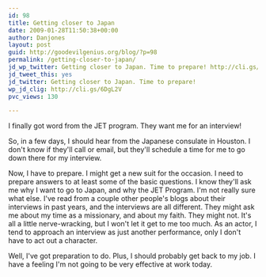 ```yaml
---
id: 98
title: Getting closer to Japan
date: 2009-01-28T11:50:38+00:00
author: Danjones
layout: post
guid: http://goodevilgenius.org/blog/?p=98
permalink: /getting-closer-to-japan/
jd_wp_twitter: Getting closer to Japan. Time to prepare! http://cli.gs/6DgL2V
jd_tweet_this: yes
jd_twitter: Getting closer to Japan. Time to prepare!
wp_jd_clig: http://cli.gs/6DgL2V
pvc_views: 130

---
```

I finally got word from the JET program. They want me for an interview!

So, in a few days, I should hear from the Japanese consulate in Houston. I don't know if they'll call or email, but they'll schedule a time for me to go down there for my interview.

Now, I have to prepare. I might get a new suit for the occasion. I need to prepare answers to at least some of the basic questions. I know they'll ask me why I want to go to Japan, and why the JET Program. I'm not really sure what else. I've read from a couple other people's blogs about their interviews in past years, and the interviews are all different. They might ask me about my time as a missionary, and about my faith. They might not. It's all a little nerve-wracking, but I won't let it get to me too much. As an actor, I tend to approach an interview as just another performance, only I don't have to act out a character.

Well, I've got preparation to do. Plus, I should probably get back to my job. I have a feeling I'm not going to be very effective at work today.
